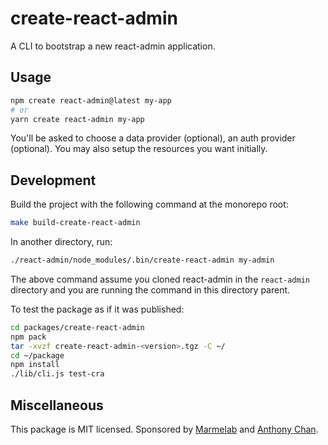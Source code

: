 # create-react-admin

A CLI to bootstrap a new react-admin application.

## Usage

```sh
npm create react-admin@latest my-app
# or
yarn create react-admin my-app
```

You'll be asked to choose a data provider (optional), an auth provider (optional). You may also setup the resources you want initially.

## Development

Build the project with the following command at the monorepo root:

```sh
make build-create-react-admin
```

In another directory, run:

```sh
./react-admin/node_modules/.bin/create-react-admin my-admin
```

The above command assume you cloned react-admin in the `react-admin` directory and you are running the command in this directory parent.

To test the package as if it was published:

```sh
cd packages/create-react-admin
npm pack
tar -xvzf create-react-admin-<version>.tgz -C ~/
cd ~/package
npm install
./lib/cli.js test-cra
```

## Miscellaneous

This package is MIT licensed. Sponsored by [Marmelab](https://marmelab.com) and [Anthony Chan](https://github.com/ckanthony).